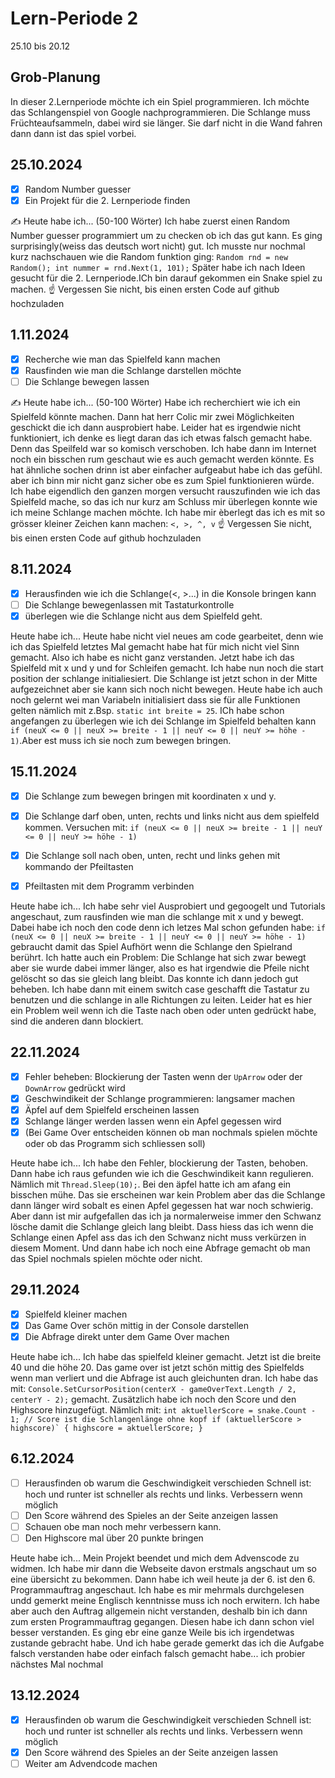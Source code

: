 # Lern-Periode 2

25.10 bis 20.12

## Grob-Planung

In dieser 2.Lernperiode möchte ich ein  Spiel programmieren. Ich möchte das Schlangenspiel von Google nachprogrammieren. Die Schlange muss Früchteaufsammeln, dabei wird sie länger. Sie darf nicht in die Wand fahren dann dann ist das spiel vorbei.

## 25.10.2024

- [x] Random Number guesser
- [x] Ein Projekt für die 2. Lernperiode finden

✍️ Heute habe ich... (50-100 Wörter)
Ich habe zuerst einen Random Number guesser programmiert um zu checken ob ich das gut kann. Es ging surprisingly(weiss das deutsch wort nicht) gut. Ich musste nur nochmal kurz nachschauen wie die Random funktion ging: `Random rnd = new Random();
                      int nummer = rnd.Next(1, 101);`
Später habe ich nach Ideen gesucht für die 2. Lernperiode.ICh bin darauf gekommen ein Snake spiel zu machen.
☝️ Vergessen Sie nicht, bis einen ersten Code auf github hochzuladen

## 1.11.2024

- [x] Recherche wie man das Spielfeld kann machen
- [x] Rausfinden wie man die Schlange darstellen möchte
- [ ] Die Schlange bewegen lassen

✍️ Heute habe ich... (50-100 Wörter)
Habe ich recherchiert wie ich ein Spielfeld könnte machen. Dann hat herr Colic mir zwei Möglichkeiten geschickt die ich dann ausprobiert habe. Leider hat es irgendwie nicht funktioniert, ich denke es liegt daran das ich etwas falsch gemacht habe. Denn das Speilfeld war so komisch verschoben. Ich habe dann im Internet noch ein bisschen rum geschaut wie es auch gemacht werden könnte. Es hat ähnliche sochen drinn ist aber einfacher aufgeabut habe ich das gefühl. aber ich binn mir nicht ganz sicher obe es zum Spiel funktionieren würde. Ich habe eigendlich den ganzen morgen versucht rauszufinden wie ich das Spielfeld mache, so das ich nur kurz am Schluss mir überlegen konnte wie ich  meine Schlange machen möchte. Ich habe mir èberlegt das ich es mit so grösser kleiner Zeichen kann machen: `<, >, ^, v`
☝️ Vergessen Sie nicht, bis einen ersten Code auf github hochzuladen

## 8.11.2024
- [x] Herausfinden wie ich die Schlange(<, >...) in die Konsole bringen kann
- [ ] Die Schlange bewegenlassen mit Tastaturkontrolle
- [x] überlegen wie die Schlange nicht aus dem Spielfeld geht.

Heute habe ich...
Heute habe nicht viel neues am code gearbeitet, denn wie ich das Spielfeld letztes Mal gemacht habe hat für mich nicht viel Sinn gemacht. Also ich habe es nicht ganz verstanden. Jetzt habe ich das Spielfeld mit x und y und for Schleifen gemacht. Ich habe nun noch die start position der schlange initialiesiert. Die Schlange ist jetzt schon in der Mitte aufgezeichnet aber sie kann sich noch nicht bewegen. Heute habe ich auch noch gelernt wei man Variabeln initialisiert dass sie für alle Funktionen gelten nämlich mit z.Bsp. `static int breite = 25`. ICh habe schon angefangen zu überlegen wie ich dei Schlange im Spielfeld behalten kann `if (neuX <= 0 || neuX >= breite - 1 || neuY <= 0 || neuY >= höhe - 1)`.Aber est muss ich sie noch zum bewegen bringen.

## 15.11.2024
- [x] Die Schlange zum bewegen bringen mit koordinaten x und y.
- [x] Die Schlange darf oben, unten, rechts und links nicht aus dem spielfeld kommen. Versuchen mit: `if (neuX <= 0 || neuX >= breite - 1 || neuY <= 0 || neuY >= höhe - 1)`
- [x] Die Schlange soll nach oben, unten, recht und links gehen mit kommando der Pfeiltasten
- [x] Pfeiltasten mit dem Programm verbinden


Heute habe ich...
Ich habe sehr viel Ausprobiert und gegoogelt und Tutorials angeschaut, zum rausfinden wie man die schlange mit x und y bewegt. Dabei habe ich noch den code denn ich letzes Mal schon gefunden habe: `if (neuX <= 0 || neuX >= breite - 1 || neuY <= 0 || neuY >= höhe - 1)` gebraucht damit das Spiel Aufhört wenn die Schlange den Spielrand berührt. Ich hatte auch ein Problem: Die Schlange hat sich zwar bewegt aber sie wurde dabei immer länger, also es hat irgendwie die Pfeile nicht gelöscht so das sie gleich lang bleibt. Das konnte ich dann jedoch gut beheben. Ich habe dann mit einem switch case geschafft die Tastatur zu benutzen und die schlange in alle Richtungen zu leiten. Leider hat es hier ein Problem weil wenn ich die Taste nach oben oder unten gedrückt habe, sind die anderen dann blockiert.

## 22.11.2024
- [x] Fehler beheben: Blockierung der Tasten wenn der `UpArrow` oder der `DownArrow` gedrückt wird
- [x] Geschwindikeit der Schlange programmieren: langsamer machen
- [x] Äpfel auf dem Spielfeld erscheinen lassen
- [x] Schlange länger werden lassen wenn ein Apfel gegessen wird
- [x] (Bei Game Over entscheiden können ob man nochmals spielen möchte oder ob das Programm sich schliessen soll)

Heute habe ich...
Ich habe den Fehler, blockierung der Tasten, behoben. Dann habe ich raus gefunden wie ich die Geschwindikeit kann regulieren. Nämlich mit `Thread.Sleep(10);`. Bei den äpfel hatte ich am afang ein bisschen mühe. Das sie erscheinen war kein Problem aber das die Schlange dann länger wird sobalt es einen Apfel gegessen hat war noch schwierig. Aber dann ist mir aufgefallen das ich ja normalerweise immer den Schwanz lösche damit die Schlange gleich lang bleibt. Dass hiess das ich wenn die Schlange einen Apfel ass das ich den Schwanz nicht muss verkürzen in diesem Moment. Und dann habe ich noch eine Abfrage gemacht ob man das Spiel nochmals spielen möchte oder nicht.

## 29.11.2024
- [x] Spielfeld kleiner machen
- [x] Das Game Over schön mittig in der Console darstellen
- [x] Die Abfrage direkt unter dem Game Over machen

Heute habe ich...
Ich habe das spielfeld kleiner gemacht. Jetzt ist die breite 40 und die höhe 20. Das game over ist jetzt schön mittig des Spielfelds wenn man verliert und die Abfrage ist auch gleichunten dran. Ich habe das mit: `Console.SetCursorPosition(centerX - gameOverText.Length / 2, centerY - 2);` gemacht. Zusätzlich habe ich noch den Score und den Highscore hinzugefügt. Nämlich mit: 
``int aktuellerScore = snake.Count - 1; // Score ist die Schlangenlänge ohne kopf
if (aktuellerScore > highscore)`
{
    highscore = aktuellerScore;
}``

## 6.12.2024
- [ ] Herausfinden ob warum die Geschwindigkeit verschieden Schnell ist: hoch und runter ist schneller als rechts und links. Verbessern wenn möglich
- [ ] Den Score während des Spieles an der Seite anzeigen lassen
- [ ] Schauen obe man noch mehr verbessern kann.
- [ ] Den Highscore mal über 20 punkte bringen

Heute habe ich...
Mein Projekt beendet und mich dem Advenscode zu widmen. Ich habe mir dann die Webseite davon erstmals angschaut um so eine übersicht zu bekommen. Dann habe ich weil heute ja der 6. ist den 6. Programmauftrag angeschaut. Ich habe es mir mehrmals durchgelesen undd gemerkt meine Englisch kenntnisse muss ich noch erwitern. Ich  habe aber auch den Auftrag allgemein nicht verstanden, deshalb bin ich dann zum ersten Programmauftrag gegangen. Diesen habe ich dann schon viel besser verstanden. Es ging ebr eine ganze Weile bis ich irgendetwas zustande gebracht habe.
Und ich habe gerade gemerkt das ich die Aufgabe falsch verstanden habe oder einfach falsch gemacht habe... ich probier nächstes Mal nochmal

## 13.12.2024
- [x] Herausfinden ob warum die Geschwindigkeit verschieden Schnell ist: hoch und runter ist schneller als rechts und links. Verbessern wenn möglich
- [x] Den Score während des Spieles an der Seite anzeigen lassen
- [ ] Weiter am Advendcode machen
